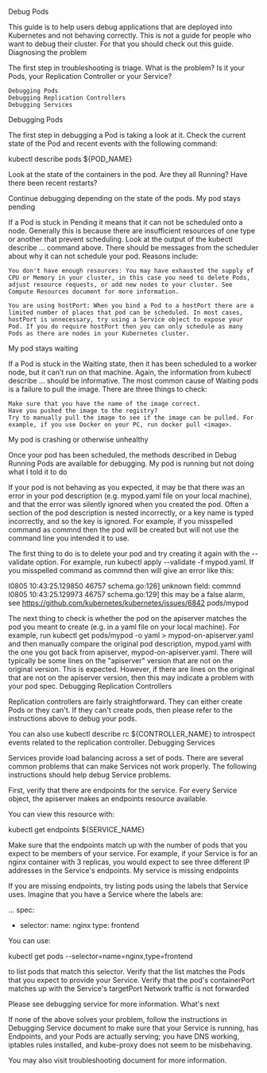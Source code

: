 Debug Pods

This guide is to help users debug applications that are deployed into Kubernetes and not behaving correctly. This is not a guide for people who want to debug their cluster. For that you should check out this guide.
Diagnosing the problem

The first step in troubleshooting is triage. What is the problem? Is it your Pods, your Replication Controller or your Service?

    Debugging Pods
    Debugging Replication Controllers
    Debugging Services

Debugging Pods

The first step in debugging a Pod is taking a look at it. Check the current state of the Pod and recent events with the following command:

kubectl describe pods ${POD_NAME}

Look at the state of the containers in the pod. Are they all Running? Have there been recent restarts?

Continue debugging depending on the state of the pods.
My pod stays pending

If a Pod is stuck in Pending it means that it can not be scheduled onto a node. Generally this is because there are insufficient resources of one type or another that prevent scheduling. Look at the output of the kubectl describe ... command above. There should be messages from the scheduler about why it can not schedule your pod. Reasons include:

    You don't have enough resources: You may have exhausted the supply of CPU or Memory in your cluster, in this case you need to delete Pods, adjust resource requests, or add new nodes to your cluster. See Compute Resources document for more information.

    You are using hostPort: When you bind a Pod to a hostPort there are a limited number of places that pod can be scheduled. In most cases, hostPort is unnecessary, try using a Service object to expose your Pod. If you do require hostPort then you can only schedule as many Pods as there are nodes in your Kubernetes cluster.

My pod stays waiting

If a Pod is stuck in the Waiting state, then it has been scheduled to a worker node, but it can't run on that machine. Again, the information from kubectl describe ... should be informative. The most common cause of Waiting pods is a failure to pull the image. There are three things to check:

    Make sure that you have the name of the image correct.
    Have you pushed the image to the registry?
    Try to manually pull the image to see if the image can be pulled. For example, if you use Docker on your PC, run docker pull <image>.

My pod is crashing or otherwise unhealthy

Once your pod has been scheduled, the methods described in Debug Running Pods are available for debugging.
My pod is running but not doing what I told it to do

If your pod is not behaving as you expected, it may be that there was an error in your pod description (e.g. mypod.yaml file on your local machine), and that the error was silently ignored when you created the pod. Often a section of the pod description is nested incorrectly, or a key name is typed incorrectly, and so the key is ignored. For example, if you misspelled command as commnd then the pod will be created but will not use the command line you intended it to use.

The first thing to do is to delete your pod and try creating it again with the --validate option. For example, run kubectl apply --validate -f mypod.yaml. If you misspelled command as commnd then will give an error like this:

I0805 10:43:25.129850   46757 schema.go:126] unknown field: commnd
I0805 10:43:25.129973   46757 schema.go:129] this may be a false alarm, see https://github.com/kubernetes/kubernetes/issues/6842
pods/mypod

The next thing to check is whether the pod on the apiserver matches the pod you meant to create (e.g. in a yaml file on your local machine). For example, run kubectl get pods/mypod -o yaml > mypod-on-apiserver.yaml and then manually compare the original pod description, mypod.yaml with the one you got back from apiserver, mypod-on-apiserver.yaml. There will typically be some lines on the "apiserver" version that are not on the original version. This is expected. However, if there are lines on the original that are not on the apiserver version, then this may indicate a problem with your pod spec.
Debugging Replication Controllers

Replication controllers are fairly straightforward. They can either create Pods or they can't. If they can't create pods, then please refer to the instructions above to debug your pods.

You can also use kubectl describe rc ${CONTROLLER_NAME} to introspect events related to the replication controller.
Debugging Services

Services provide load balancing across a set of pods. There are several common problems that can make Services not work properly. The following instructions should help debug Service problems.

First, verify that there are endpoints for the service. For every Service object, the apiserver makes an endpoints resource available.

You can view this resource with:

kubectl get endpoints ${SERVICE_NAME}

Make sure that the endpoints match up with the number of pods that you expect to be members of your service. For example, if your Service is for an nginx container with 3 replicas, you would expect to see three different IP addresses in the Service's endpoints.
My service is missing endpoints

If you are missing endpoints, try listing pods using the labels that Service uses. Imagine that you have a Service where the labels are:

...
spec:
  - selector:
     name: nginx
     type: frontend

You can use:

kubectl get pods --selector=name=nginx,type=frontend

to list pods that match this selector. Verify that the list matches the Pods that you expect to provide your Service. Verify that the pod's containerPort matches up with the Service's targetPort
Network traffic is not forwarded

Please see debugging service for more information.
What's next

If none of the above solves your problem, follow the instructions in Debugging Service document to make sure that your Service is running, has Endpoints, and your Pods are actually serving; you have DNS working, iptables rules installed, and kube-proxy does not seem to be misbehaving.

You may also visit troubleshooting document for more information.
